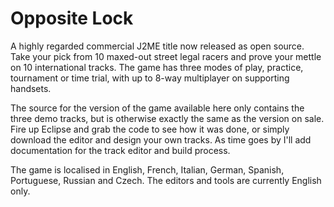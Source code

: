 # Opposite Lock #
A highly regarded commercial J2ME title now released as open source. Take your pick from 10 maxed-out street legal racers and prove your mettle on 10 international tracks. The game has three modes of play, practice, tournament or time trial, with up to 8-way multiplayer on supporting handsets.

The source for the version of the game available here only contains the three demo tracks, but is otherwise exactly the same as the version on sale. Fire up Eclipse and grab the code to see how it was done, or simply download the editor and design your own tracks. As time goes by I'll add documentation for the track editor and build process.

The game is localised in English, French, Italian, German, Spanish, Portuguese, Russian and Czech. The editors and tools are currently English only.